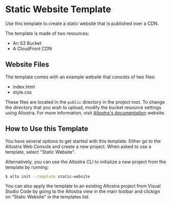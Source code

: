 # Static Website Template
Use this template to create a static website that is published over a CDN.

The template is made of two resources:
- An S3 Bucket
- A CloudFront CDN

## Website Files
The template comes with an example website that consists of two files:
- index.html
- style.css

These files are located in the `public` directory in the project root.
To change the directory that you wish to upload, modify the bucket resource settings using Altostra.
For more information, visit
[Altostra's documentation](https://d1nn0ezj50ac1m.cloudfront.net/howto/create-static-website.html#option-b-design-the-architecture)
website.

## How to Use this Template
You have several options to get started with this template. Either go to the
Altostra Web Console and create a new project. When asked to use a template, select "Static Website".

Alternatively, you can use the Altostra CLI to initialize a new project from the template by running:
```sh
$ alto init --template static-website
```

You can also apply the template to an existing Altostra project from Visual Studio Code by going
to the Altostra view in the main toolbar and clickign on "Static Website" in the templates list.
